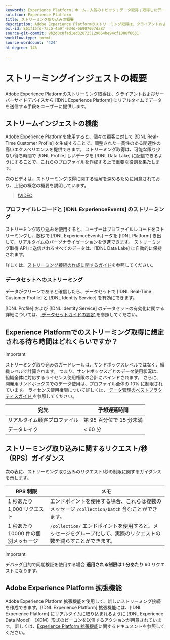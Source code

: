 ```yaml
---
keywords: Experience Platform；ホーム；人気のトピック；データ取得；取得したデータ；ストリーミング；概要；ストリーミング取得；待ち時間；ストリーミング待ち時間；
solution: Experience Platform
title: ストリーミング取り込みの概要
description: Adobe Experience Platformのストリーミング取得は、クライアントおよびサーバーサイドデバイスからリアルタイムでExperience Platformにデータを送信する手段を提供します。
exl-id: 851f15fd-7ac5-4a9f-934d-6b907057da87
source-git-commit: 9b2d0c8fad1ed328725129664be94cf1800f6631
workflow-type: tm+mt
source-wordcount: '424'
ht-degree: 14%

---
```


# ストリーミングインジェストの概要

Adobe Experience Platformのストリーミング取得は、クライアントおよびサーバーサイドデバイスから [!DNL Experience Platform] にリアルタイムでデータを送信する手段をユーザーに提供します。

## ストリームインジェストの機能

Adobe Experience Platformを使用すると、個々の顧客に対して [!DNL Real-Time Customer Profile] を生成することで、調整された一貫性のある関連性の高いエクスペリエンスを提供できます。 ストリーミング取得は、可能な限り少ない待ち時間で [!DNL Profile] しいデータを [!DNL Data Lake] に配信できるようにすることで、これらのプロファイルを作成する上で重要な役割を果たします。

次のビデオは、ストリーミング取得に関する理解を深めるために用意されており、上記の概念の概要を説明しています。

>[!VIDEO](https://video.tv.adobe.com/v/28425?quality=12&learn=on)

### プロファイルレコードと [!DNL ExperienceEvents] のストリーミング

ストリーミング取り込みを使用すると、ユーザーはプロファイルレコードをストリーミングし、数秒で [!DNL ExperienceEvents] ータを [!DNL Platform] き出して、リアルタイムのパーソナライゼーションを促進できます。 ストリーミング取得 API に送信されるすべてのデータは、[!DNL Data Lake] に自動的に保持されます。

詳しくは、[ストリーミング接続の作成に関するガイド](../tutorials/create-streaming-connection.md)を参照してください。

### データセットへのストリーミング

データがクリーンであると確信したら、データセットで [!DNL Real-Time Customer Profile] と [!DNL Identity Service] を有効にできます。

[!DNL Profile] および [!DNL Identity Service] のデータセットの有効化に関する詳細については、[ データセットガイドの設定 ](../../profile/tutorials/dataset-configuration.md) を参照してください。

## Experience Platformでのストリーミング取得に想定される待ち時間はどれくらいですか？

>[!IMPORTANT]
>
>ストリーミング取り込みのガードレールは、サンドボックスレベルではなく、組織レベルで計算されます。 つまり、サンドボックスごとのデータ使用状況は、組織全体に対応するライセンス使用権限の合計にバインドされます。 さらに、開発用サンドボックスでのデータ使用は、プロファイル全体の 10% に制限されています。 ライセンス使用権限について詳しくは、[ データ管理のベストプラクティスガイド ](../../landing/license-usage-and-guardrails/data-management-best-practices.md) を参照してください。

| 宛先 | 予想遅延時間 |
| --------- | ---------------- |
| リアルタイム顧客プロファイル | 第 95 百分位で 15 分未満 |
| データレイク | &lt; 60 分 |

## ストリーミング取り込みに関するリクエスト/秒（RPS）ガイダンス

次の表に、ストリーミング取り込みのリクエスト/秒の制限に関するガイダンスを示します。

| RPS 制限 | メモ |
| --- | --- |
| 1 秒あたり 1,000 リクエスト | エンドポイントを使用する場合、これらは複数のメッセージ `/collection/batch` 含むことができます。 |
| 1 秒あたり 10000 件の個別メッセージ | `/collection/` エンドポイントを使用すると、メッセージをグループ化して、実際のリクエストの数を減らすことができます。 |

>[!IMPORTANT]
>
>デバッグ目的で同期検証を使用する場合 **適用される制限は 1 分あたり** 60 リクエストになります。

## Adobe Experience Platform 拡張機能

Adobe Experience Platform 拡張機能を使用して、新しいストリーミング接続を作成できます。[!DNL Experience Platform] 拡張機能には、[!DNL Experience Platform] にリアルタイムに取り込まれるように [!DNL Experience Data Model] （XDM）形式のビーコンを送信するアクションが用意されています。 詳しくは、[Experience Platform 拡張機能](../../tags/extensions/client/web-sdk/overview.md)に関するドキュメントを参照してください。
